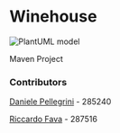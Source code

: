 # Winehouse

![PlantUML model](https://www.plantuml.com/plantuml/svg/dLKzZzim3DtrAuHCxHKUkWP1SEdTSa1nBT3Xne2M6LkmB1cId8FHvh-Nbgp47saBT7CUdyX7FafvT1wixnh5c9TU8NzIu1n_bb1QQ1XhGTHG8dy63pauvBjT-jpl-K_6kGW7tgJ6odGE1uZpB3UUiZc-vGTheVygdTzz2TW-4eXgv-7l11WzXeqjbl5l0nJ3dyv65jnYIRW5But-y74IWAA8jPPeI3432rJeSOrtRG4UxsGH5OhwS0Qf89TA-duMTGXMLCCmPd3UzIlCTDwSd3UYVWEhfIuNYNJnQhmyIR7kJoW47JIxW5_OXLqDu2RBU0Wki3ZV1HWxP2ow62ayUdWyyjRACus1qoo0VaThD3H8nlpmbaH7o7Ns3ZfOV0TkgT8x-Rk0Covitteiw3CY5RWAY-EQVqbwdvH4xKUzcJ9bYGCjDsQOq5Yk8qTeNV-yY__O9aehzV-w3AvUs4ZYHzdKyi1FpHoAHgRP_tqvBPwaKclSLR9DA9M92REkJVl0Hdztlm8uojZIdNxH5LhfGGkwrXEQmfFFHcLh7hlT_UJ17RzxcXP1BzfZII8YpVXWo9HtfZGzs69kL6JiRvv7vrAzzw7sDivnyl0S6jE5rb9LEZuUt3ni-4FeV_Dv4xLlkJ3QWzGk5GdpIZN8LnmwYFEQl4zZncswHI52AoHgalpQDNauDjjzQmGwjzvIFLcIPMomjPqTeMwYmjXCT6bevwhesj2KPsLPZSIhzxVE7-d9eJ-2tm00)

Maven Project

### Contributors

[Daniele Pellegrini](https://github.com/danielepelleg) - 285240

[Riccardo Fava](https://github.com/BeleRicks11) - 287516